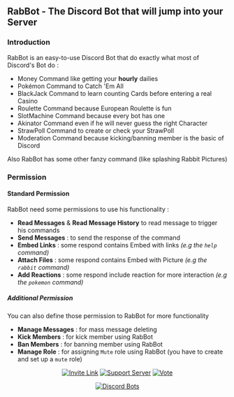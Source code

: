 ## RabBot - The Discord Bot that will jump into your Server ##

### Introduction ###

RabBot is an easy-to-use Discord Bot that do exactly what most of Discord's Bot do :
* Money Command like getting your __hourly__ dailies
* Pokémon Command to Catch 'Em All
* BlackJack Command to learn counting Cards before entering a real Casino
* Roulette Command because European Roulette is fun
* SlotMachine Command because every bot has one
* Akinator Command even if he will never guess the right Character
* StrawPoll Command to create or check your StrawPoll
* Moderation Command because kicking/banning member is the basic of Discord

Also RabBot has some other fanzy command (like splashing Rabbit Pictures)

### Permission ###

#### Standard Permission ####

RabBot need some permissions to use his functionality :
* **Read Messages** & **Read Message History** to read message to trigger his commands
* **Send Messages** : to send the response of the command
* **Embed Links** : some respond contains Embed with links *(e.g the `help` command)*
* **Attach Files** : some respond contains Embed with Picture *(e.g the `rabbit` command)*
* **Add Reactions** : some respond include reaction for more interaction *(e.g the `pokemon` command)*

##### Additional Permission #####

You can also define those permission to RabBot for more functionality
* **Manage Messages** : for mass message deleting 
* **Kick Members** : for kick member using RabBot
* **Ban Members** : for banning member using RabBot
* **Manage Role** : for assigning `Mute` role using RabBot (you have to create and set up a `mute` role)

<center>

[![Invite Link](http://image.noelshack.com/fichiers/2018/32/6/1533999452-bouton-invite-link.png)](https://discordapp.com/oauth2/authorize?client_id=441010449757110273&scope=bot&permissions=117824) [![Support Server](http://image.noelshack.com/fichiers/2018/32/6/1533999452-bouton-support-server.png)](https://discord.gg/g88Wrfa) [![Vote](http://image.noelshack.com/fichiers/2018/32/5/1533934610-bouton-vote-for-rabbot.png)](https://discordbots.org/bot/441010449757110273/vote)

[![Discord Bots](https://discordbots.org/api/widget/441010449757110273.svg)](https://discordbots.org/bot/441010449757110273)

</center>